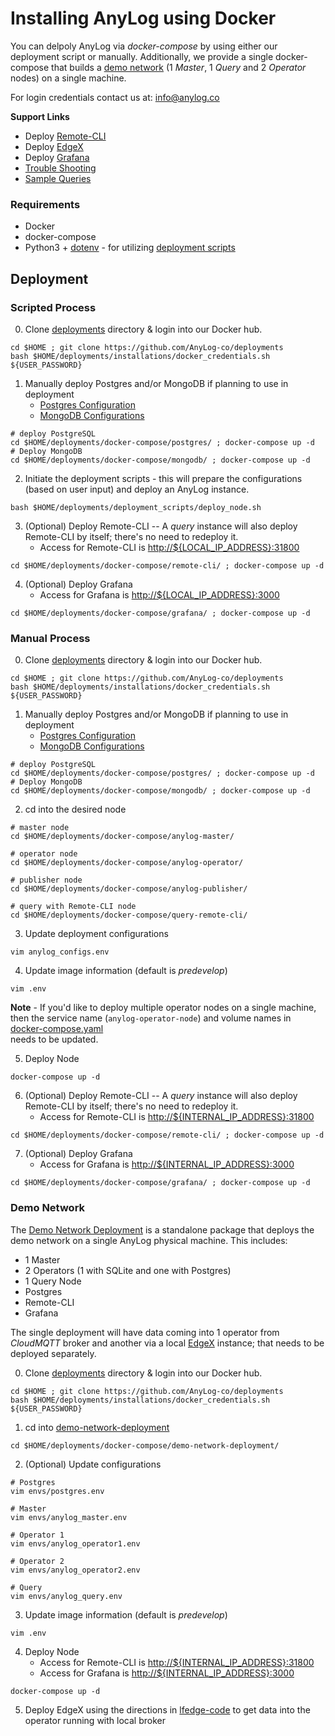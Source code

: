 # Installing AnyLog using Docker

You can delpoly AnyLog via _docker-compose_ by using either our deployment script or manually. 
Additionally, we provide a single docker-compose that builds a [demo network](single_deployment_demo.md) 
(1 _Master_, 1 _Query_ and 2 _Operator_ nodes) on a single machine. 

For login credentials contact us at: [info@anylog.co](mailto:info@anylog.co)

**Support Links**
* Deploy [Remote-CLI](../Support/Remote-CLI)
* Deploy [EdgeX](../Support/EdgeX.md)
* Deploy [Grafana](../Support/Grafana.md)
* [Trouble Shooting]()
* [Sample Queries]()



### Requirements
* Docker
* docker-compose
* Python3 + [dotenv](https://pypi.org/project/python-dotenv/) - for utilizing [deployment scripts](../deplyoment_scripts) 

## Deployment 
### Scripted Process
0. Clone [deployments](https://github.com/AnyLog-co/deployments/) directory  & login into our Docker hub.  
```shell
cd $HOME ; git clone https://github.com/AnyLog-co/deployments
bash $HOME/deployments/installations/docker_credentials.sh ${USER_PASSWORD}
```
1. Manually deploy Postgres and/or MongoDB if planning to use in deployment
    * [Postgres Configuration](https://github.com/AnyLog-co/deployments/tree/master/docker-compose/postgres/postgres.env)
    * [MongoDB Configurations](https://github.com/AnyLog-co/deployments/tree/master/docker-compose/mongodb/.env)
```shell
# deploy PostgreSQL 
cd $HOME/deployments/docker-compose/postgres/ ; docker-compose up -d 
# Deploy MongoDB 
cd $HOME/deployments/docker-compose/mongodb/ ; docker-compose up -d 
```
2. Initiate the deployment scripts - this will prepare the configurations (based on user input) and deploy an AnyLog 
instance.    
```shell
bash $HOME/deployments/deployment_scripts/deploy_node.sh 
```
3. (Optional) Deploy Remote-CLI -- A _query_ instance will also deploy Remote-CLI by itself; there's no need to redeploy it.
   * Access for Remote-CLI is [http://${LOCAL_IP_ADDRESS}:31800]() 
```shell
cd $HOME/deployments/docker-compose/remote-cli/ ; docker-compose up -d 
```
4. (Optional) Deploy Grafana
   * Access for Grafana is [http://${LOCAL_IP_ADDRESS}:3000]()
```shell
cd $HOME/deployments/docker-compose/grafana/ ; docker-compose up -d 
```

### Manual Process  
0. Clone [deployments](https://github.com/AnyLog-co/deployments/) directory & login into our Docker hub.
```shell
cd $HOME ; git clone https://github.com/AnyLog-co/deployments
bash $HOME/deployments/installations/docker_credentials.sh ${USER_PASSWORD}
```

1. Manually deploy Postgres and/or MongoDB if planning to use in deployment
    * [Postgres Configuration](postgres/postgres.env)
    * [MongoDB Configurations](mongodb/.env)
```shell
# deploy PostgreSQL 
cd $HOME/deployments/docker-compose/postgres/ ; docker-compose up -d 
# Deploy MongoDB 
cd $HOME/deployments/docker-compose/mongodb/ ; docker-compose up -d 
```
2. cd into the desired node 
```shell
# master node
cd $HOME/deployments/docker-compose/anylog-master/

# operator node 
cd $HOME/deployments/docker-compose/anylog-operator/

# publisher node 
cd $HOME/deployments/docker-compose/anylog-publisher/

# query with Remote-CLI node 
cd $HOME/deployments/docker-compose/query-remote-cli/
```
3. Update deployment configurations
```shell
vim anylog_configs.env
```
4. Update image information (default is _predevelop_)
```shell
vim .env 
```
**Note** - If you'd like to deploy multiple operator nodes on a single machine, then the service name 
(`anylog-operator-node`) and volume names in [docker-compose.yaml](https://github.com/AnyLog-co/deployments/tree/master/docker-compose/anylog-operator/docker-compose.yml)  
needs to be updated. 

5. Deploy Node 
```shell
docker-compose up -d 
```
6. (Optional) Deploy Remote-CLI -- A _query_ instance will also deploy Remote-CLI by itself; there's no need to redeploy it.
   * Access for Remote-CLI is [http://${INTERNAL_IP_ADDRESS}:31800]() 
```shell
cd $HOME/deployments/docker-compose/remote-cli/ ; docker-compose up -d 
```
7. (Optional) Deploy Grafana
   * Access for Grafana is [http://${INTERNAL_IP_ADDRESS}:3000]()
```shell
cd $HOME/deployments/docker-compose/grafana/ ; docker-compose up -d 
```


### Demo Network 
The [Demo Network Deployment](single_deployment_demo.md) is a standalone package that deploys the demo network on a single
AnyLog physical machine. This includes:
   * 1 Master 
   * 2 Operators (1 with SQLite and one with Postgres)
   * 1 Query Node 
   * Postgres 
   * Remote-CLI
   * Grafana

The single deployment will have data coming into 1 operator from _CloudMQTT_ broker and another via a local 
[EdgeX](../Support/EdgeX.md) instance; that needs to be deployed separately. 

0. Clone [deployments](https://github.com/AnyLog-co/deployments/) directory & login into our Docker hub.
```shell
cd $HOME ; git clone https://github.com/AnyLog-co/deployments
bash $HOME/deployments/installations/docker_credentials.sh ${USER_PASSWORD}
```

1. cd into [demo-network-deployment](demo-network-deployment)
```shell
cd $HOME/deployments/docker-compose/demo-network-deployment/
```
2. (Optional) Update configurations
```shell
# Postgres 
vim envs/postgres.env 

# Master 
vim envs/anylog_master.env 

# Operator 1 
vim envs/anylog_operator1.env 

# Operator 2  
vim envs/anylog_operator2.env

# Query 
vim envs/anylog_query.env
```
3. Update image information (default is _predevelop_)
```shell
vim .env 
```
4. Deploy Node
   * Access for Remote-CLI is [http://${INTERNAL_IP_ADDRESS}:31800]()
   * Access for Grafana is [http://${INTERNAL_IP_ADDRESS}:3000]()
```shell
docker-compose up -d 
```
5. Deploy EdgeX using the directions in [lfedge-code](https://github.com/AnyLog-co/lfedge-code) to get data into the 
operator running with local broker 
